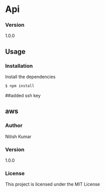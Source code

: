 # Api

### Version
1.0.0

## Usage

### Installation

Install the dependencies

```sh
$ npm install
```

##added ssh key


## aws

### Author
Nitish Kumar

### Version

1.0.0

### License
 
This project is licensed under the MIT License
